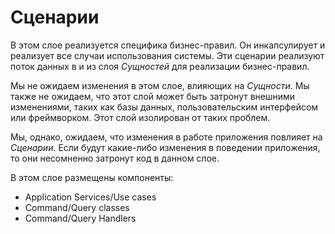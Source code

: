 # Сценарии

В этом слое реализуется специфика бизнес-правил. Он инкапсулирует и реализует все случаи использования системы. Эти сценарии реализуют поток данных в и из слоя _Cущностей_ для реализации бизнес-правил.

Мы не ожидаем изменения в этом слое, влияющих на _Cущности_. 
Мы также не ожидаем, что этот слой может быть затронут внешними изменениями, таких как базы данных, пользовательским интерфейсом или фреймворком. Этот слой изолирован от таких проблем.

Мы, однако, ожидаем, что изменения в работе приложения повлияет на _Cценарии_. Если будут какие-либо изменения в поведении приложения, то они несомненно затронут код в данном слое.

В этом слое размещены компоненты:

* Application Services/Use cases
* Command/Query classes
* Command/Query Handlers

